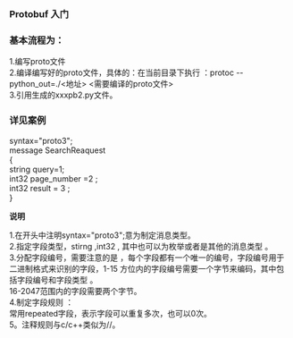 ###  Protobuf 入门   
###  基本流程为：  
1.编写proto文件   
2.编译编写好的proto文件，具体的：在当前目录下执行 ：protoc --python_out=./<地址>  <需要编译的proto文件>  
3.引用生成的xxxpb2.py文件。   

### 详见案例 
 syntax="proto3";  
 message SearchReaquest   
{   
  string query=1;   
  int32  page_number =2 ;    
  int32  result = 3 ; 	    
}     


**说明**     
 
1.在开头中注明syntax="proto3";意为制定消息类型。    
2.指定字段类型，stirng  ,int32  , 其中也可以为枚举或者是其他的消息类型 。    
3.分配字段编号，需要注意的是 ，每个字段都有一个唯一的编号，字段编号用于二进制格式来识别的字段，1-15 方位内的字段编号需要一个字节来编码，其中包括字段编号和字段类型 。       
16-2047范围内的字段需要两个字节。       
4.制定字段规则 ：     
 常用repeated字段，表示字段可以重复多次，也可以0次。        
5。注释规则与c/c++类似为//。    



